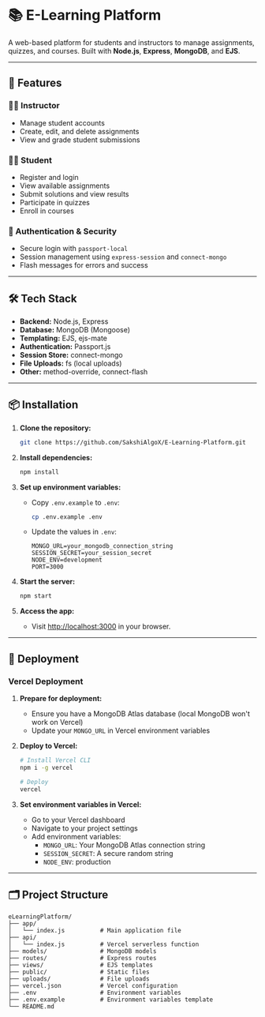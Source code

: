 # 📚 E-Learning Platform

A web-based platform for students and instructors to manage assignments, quizzes, and courses. Built with **Node.js**, **Express**, **MongoDB**, and **EJS**.

---

## 🚀 Features

### 👩‍🏫 Instructor
- Manage student accounts
- Create, edit, and delete assignments
- View and grade student submissions

### 👩‍🎓 Student
- Register and login
- View available assignments
- Submit solutions and view results
- Participate in quizzes
- Enroll in courses

### 🔐 Authentication & Security
- Secure login with `passport-local`
- Session management using `express-session` and `connect-mongo`
- Flash messages for errors and success

---

## 🛠️ Tech Stack

- **Backend:** Node.js, Express
- **Database:** MongoDB (Mongoose)
- **Templating:** EJS, ejs-mate
- **Authentication:** Passport.js
- **Session Store:** connect-mongo
- **File Uploads:** fs (local uploads)
- **Other:** method-override, connect-flash

---

## 📦 Installation

1. **Clone the repository:**
   ```bash
   git clone https://github.com/SakshiAlgoX/E-Learning-Platform.git
   ```

2. **Install dependencies:**
   ```bash
   npm install
   ```

3. **Set up environment variables:**
   - Copy `.env.example` to `.env`:
     ```bash
     cp .env.example .env
     ```
   - Update the values in `.env`:
     ```
     MONGO_URL=your_mongodb_connection_string
     SESSION_SECRET=your_session_secret
     NODE_ENV=development
     PORT=3000
     ```

4. **Start the server:**
   ```bash
   npm start
   ```

5. **Access the app:**
   - Visit [http://localhost:3000](http://localhost:3000) in your browser.

---

## 🚀 Deployment

### Vercel Deployment

1. **Prepare for deployment:**
   - Ensure you have a MongoDB Atlas database (local MongoDB won't work on Vercel)
   - Update your `MONGO_URL` in Vercel environment variables

2. **Deploy to Vercel:**
   ```bash
   # Install Vercel CLI
   npm i -g vercel

   # Deploy
   vercel
   ```

3. **Set environment variables in Vercel:**
   - Go to your Vercel dashboard
   - Navigate to your project settings
   - Add environment variables:
     - `MONGO_URL`: Your MongoDB Atlas connection string
     - `SESSION_SECRET`: A secure random string
     - `NODE_ENV`: production

---

## 🗂️ Project Structure

```
eLearningPlatform/
├── app/
│   └── index.js          # Main application file
├── api/
│   └── index.js          # Vercel serverless function
├── models/               # MongoDB models
├── routes/               # Express routes
├── views/                # EJS templates
├── public/               # Static files
├── uploads/              # File uploads
├── vercel.json           # Vercel configuration
├── .env                  # Environment variables
├── .env.example          # Environment variables template
└── README.md
```